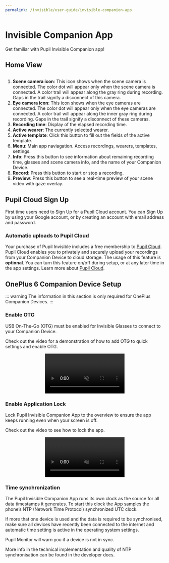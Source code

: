 ```yaml
---
permalink: /invisible/user-guide/invisible-companion-app
---
```


# Invisible Companion App
Get familiar with Pupil Invisible Companion app!

## Home View
<div class="pb-4" style="display:flex;justify-content:center;">
  <v-img
  :src="require('../../media/invisible/invisible-companion-app/invisible-companion-intro.jpg')"
  max-width=80%
  >
  </v-img>
</div>

1. **Scene camera icon**: This icon shows when the scene camera is connected. The color dot will appear only when the scene camera is connected. A color trail will appear along the gray ring during recording. Gaps in the trail signify a disconnect of this camera.
2. **Eye camera icon**: This icon shows when the eye cameras are connected. The color dot will appear only when the eye cameras are connected. A color trail will appear along the inner gray ring during recording. Gaps in the trail signify a disconnect of these cameras.
3. **Recording time**: Display of the elapsed recording time.
4. **Active wearer**: The currently selected wearer.
5. **Active template**: Click this button to fill out the fields of the active template.
6. **Menu**: Main app naviagation. Access recordings, wearers, templates, settings.
7. **Info**: Press this button to see information about remaining recording time, glasses and scene camera info, and the name of your Companion Device.
8. **Record**: Press this button to start or stop a recording.
9. **Preview**: Press this button to see a real-time preview of your scene video with gaze overlay.


## Pupil Cloud Sign Up

First time users need to Sign Up for a Pupil Cloud account. You can
Sign Up by using your Google account, or by creating an account with
email address and password.

### Automatic uploads to Pupil Cloud

Your purchase of Pupil Invisible includes a free membership to [Pupil Cloud](/cloud). Pupil Cloud enables you to privately and securely upload your recordings from your Companion Device to cloud storage. The usage of this feature is **optional**. You can turn this feature on/off during setup, or at any later time in the app settings. Learn more about [Pupil Cloud](/cloud).

<v-divider></v-divider>

## OnePlus 6 Companion Device Setup

::: warning
The information in this section is only required for OnePlus Companion Devices.
:::

### Enable OTG
USB On-The-Go (OTG) must be enabled for Invisible Glasses to connect to your Companion Device.

Check out the video for a demonstration of how to add OTG to quick settings and enable OTG.

<div style="display:flex;justify-content:center;" class="pb-4">
   <video width="50%" controls muted>
     <source src="../../media/invisible/invisible-companion-app/videos/usb_otg_oneplus6.mp4" type="video/mp4">
   </video>
</div>

### Enable Application Lock

Lock Pupil Invisible Companion App to the overview to ensure the app keeps running even when your screen is off.

Check out the video to see how to lock the app.

<div style="display:flex;justify-content:center;" class="pb-4">
   <video width="50%" controls muted>
     <source src="../../media/invisible/invisible-companion-app/videos/app_lock_oneplus6.mp4" type="video/mp4">
   </video>
</div>

### Time synchronization

The Pupil Invisible Companion App runs its own clock as the source for all data timestamps it generates. To start this clock the App samples the phone’s NTP (Network Time Protocol) synchronized UTC clock.

If more that one device is used and the data is required to be synchronised, make sure all devices have recently been connected to the internet and automatic time setting is active in the operating system settings.

Pupil Monitor will warn you if a device is not in sync.

More info in the technical implementation and quality of NTP synchronisation can be found in the developer docs.
